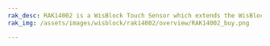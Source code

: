 ```yaml
---
rak_desc: RAK14002 is a WisBlock Touch Sensor which extends the WisBlock with a 3-channel Capacitive Touch Sensor. A ready to use SW library and tutorial makes it easy to add a capacitive touchpad to your project.
rak_img: /assets/images/wisblock/rak14002/overview/RAK14002_buy.png

---
```


<rk-redirect to="/Product-Categories/WisBlock/RAK14002/Overview/" />